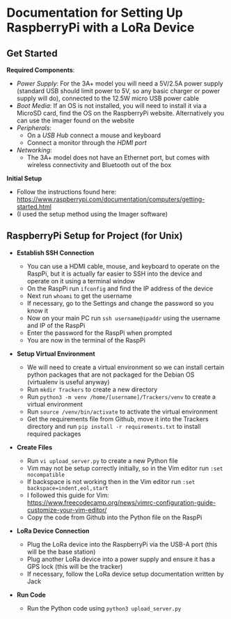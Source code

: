 # Documentation for Setting Up RaspberryPi with a LoRa Device

## Get Started

**Required Components**:
- *Power Supply*: For the 3A+ model you will need a 5V/2.5A power supply (standard USB should limit power to 5V, so any basic charger or power supply will do), connected to the 12.5W micro USB power cable
- *Boot Media*: If an OS is not installed, you will need to install it via a MicroSD card, find the OS on the RaspberryPi website. Alternatively you can use the imager found on the website
- *Peripherals*:
	- On a *USB Hub* connect a mouse and keyboard
	- Connect a monitor through the *HDMI port*
- *Networking*:
	- The 3A+ model does not have an Ethernet port, but comes with wireless connectivity and Bluetooth out of the box

**Initial Setup**
- Follow the instructions found here:
	https://www.raspberrypi.com/documentation/computers/getting-started.html
- (I used the setup method using the Imager software)

## RaspberryPi Setup for Project (for Unix)

- **Establish SSH Connection**
	- You can use a HDMI cable, mouse, and keyboard to operate on the RaspPi, but it is actually far easier to SSH into the device and operate on it using a terminal window
	- On the RaspPi run `ifconfig` and find the IP address of the device
	- Next run `whoami` to get the username
	- If necessary, go to the Settings and change the password so you know it
	- Now on your main PC run `ssh username@ipaddr` using the username and IP of the RaspPi
	- Enter the password for the RaspPi when prompted
	- You are now in the terminal of the RaspPi

- **Setup Virtual Environment**
	- We will need to create a virtual environment so we can install certain python packages that are not packaged for the Debian OS (virtualenv is useful anyway)
	- Run `mkdir Trackers` to create a new directory
	- Run `python3 -m venv /home/[username]/Trackers/venv` to create a virtual environment
	- Run `source /venv/bin/activate` to activate the virtual environment
	- Get the requirements file from Github, move it into the Trackers directory and run `pip install -r requirements.txt` to install required packages

- **Create Files** 
	- Run `vi upload_server.py` to create a new Python file
	- Vim may not be setup correctly initially, so in the Vim editor run `:set nocompatible`
	- If backspace is not working then in the Vim editor run `:set backspace=indent,eol,start`
	- I followed this guide for Vim: https://www.freecodecamp.org/news/vimrc-configuration-guide-customize-your-vim-editor/
	- Copy the code from Github into the Python file on the RaspPi

- **LoRa Device Connection**
	- Plug the LoRa device into the RaspberryPi via the USB-A port (this will be the base station)
	- Plug another LoRa device into a power supply and ensure it has a GPS lock (this will be the tracker)
	- If necessary, follow the LoRa device setup documentation written by Jack

- **Run Code**
	- Run the Python code using `python3 upload_server.py`
